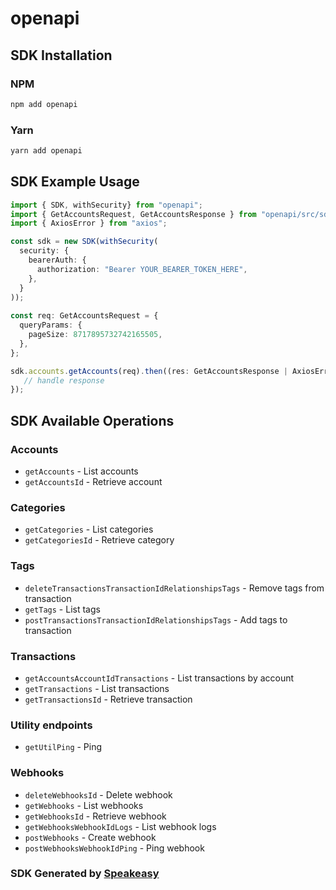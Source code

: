 # openapi

<!-- Start SDK Installation -->
## SDK Installation

### NPM

```bash
npm add openapi
```

### Yarn

```bash
yarn add openapi
```
<!-- End SDK Installation -->

## SDK Example Usage
<!-- Start SDK Example Usage -->
```typescript
import { SDK, withSecurity} from "openapi";
import { GetAccountsRequest, GetAccountsResponse } from "openapi/src/sdk/models/operations";
import { AxiosError } from "axios";

const sdk = new SDK(withSecurity(
  security: {
    bearerAuth: {
      authorization: "Bearer YOUR_BEARER_TOKEN_HERE",
    },
  }
));
    
const req: GetAccountsRequest = {
  queryParams: {
    pageSize: 8717895732742165505,
  },
};

sdk.accounts.getAccounts(req).then((res: GetAccountsResponse | AxiosError) => {
   // handle response
});
```
<!-- End SDK Example Usage -->

<!-- Start SDK Available Operations -->
## SDK Available Operations

### Accounts

* `getAccounts` - List accounts
* `getAccountsId` - Retrieve account

### Categories

* `getCategories` - List categories
* `getCategoriesId` - Retrieve category

### Tags

* `deleteTransactionsTransactionIdRelationshipsTags` - Remove tags from transaction
* `getTags` - List tags
* `postTransactionsTransactionIdRelationshipsTags` - Add tags to transaction

### Transactions

* `getAccountsAccountIdTransactions` - List transactions by account
* `getTransactions` - List transactions
* `getTransactionsId` - Retrieve transaction

### Utility endpoints

* `getUtilPing` - Ping

### Webhooks

* `deleteWebhooksId` - Delete webhook
* `getWebhooks` - List webhooks
* `getWebhooksId` - Retrieve webhook
* `getWebhooksWebhookIdLogs` - List webhook logs
* `postWebhooks` - Create webhook
* `postWebhooksWebhookIdPing` - Ping webhook

<!-- End SDK Available Operations -->

### SDK Generated by [Speakeasy](https://docs.speakeasyapi.dev/docs/using-speakeasy/client-sdks)
